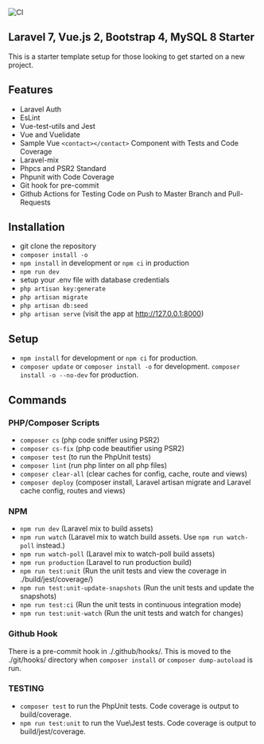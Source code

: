 ![CI](https://github.com/khjohnson1972/laravel-vue-bootstrap-starter/workflows/CI/badge.svg)

## Laravel 7, Vue.js 2, Bootstrap 4, MySQL 8 Starter

This is a starter template setup for those looking to get started on a new project.

## Features

* Laravel Auth
* EsLint
* Vue-test-utils and Jest
* Vue and Vuelidate
* Sample Vue `<contact></contact>` Component with Tests and Code Coverage
* Laravel-mix
* Phpcs and PSR2 Standard
* Phpunit with Code Coverage
* Git hook for pre-commit
* Github Actions for Testing Code on Push to Master Branch and Pull-Requests

## Installation

* git clone the repository
* `composer install -o`
* `npm install` in development or `npm ci` in production
* `npm run dev`
* setup your .env file with database credentials
* `php artisan key:generate`
* `php artisan migrate`
* `php artisan db:seed`
* `php artisan serve` (visit the app at http://127.0.0.1:8000)

## Setup

* `npm install` for development or `npm ci` for production.
* `composer update` or `composer install -o` for development. `composer install -o --no-dev` for production.

## Commands

### PHP/Composer Scripts
* `composer cs` (php code sniffer using PSR2)
* `composer cs-fix` (php code beautifier using PSR2)
* `composer test` (to run the PhpUnit tests)
* `composer lint` (run php linter on all php files)
* `composer clear-all` (clear caches for config, cache, route and views)
* `composer deploy` (composer install, Laravel artisan migrate and Laravel cache config, routes and views)

### NPM
* `npm run dev` (Laravel mix to build assets)
* `npm run watch` (Laravel mix to watch build assets. Use `npm run watch-poll` instead.)
* `npm run watch-poll` (Laravel mix to watch-poll build assets)
* `npm run production` (Laravel to run production build)
* `npm run test:unit` (Run the unit tests and view the coverage in ./build/jest/coverage/)
* `npm run test:unit-update-snapshots` (Run the unit tests and update the snapshots)
* `npm run test:ci` (Run the unit tests in continuous integration mode)
* `npm run test:unit-watch` (Run the unit tests and watch for changes)

### Github Hook

There is a pre-commit hook in ./.github/hooks/. This is moved to the ./git/hooks/ directory when `composer install` or `composer dump-autoload` is run.

### TESTING

* `composer test` to run the PhpUnit tests. Code coverage is output to build/coverage.
* `npm run test:unit` to run the Vue\Jest tests. Code coverage is output to build/jest/coverage.

